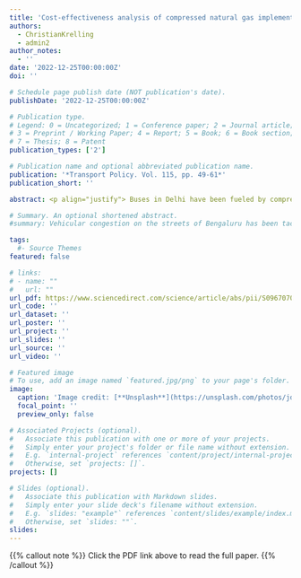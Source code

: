 ```yaml
---
title: 'Cost-effectiveness analysis of compressed natural gas implementation in the public bus transit fleet in Delhi, India'
authors:
  - ChristianKrelling
  - admin2
author_notes:
  - ''
date: '2022-12-25T00:00:00Z'
doi: ''

# Schedule page publish date (NOT publication's date).
publishDate: '2022-12-25T00:00:00Z'

# Publication type.
# Legend: 0 = Uncategorized; 1 = Conference paper; 2 = Journal article;
# 3 = Preprint / Working Paper; 4 = Report; 5 = Book; 6 = Book section;
# 7 = Thesis; 8 = Patent
publication_types: ['2']

# Publication name and optional abbreviated publication name.
publication: '*Transport Policy. Vol. 115, pp. 49-61*'
publication_short: ''

abstract: <p align="justify"> Buses in Delhi have been fueled by compressed natural gas (CNG) since 2000, at significant expense, to improve air quality. We evaluate the emissions impacts and cost-effectiveness of CNG buses relative to diesel, in the early 2000s, and more recently – given stricter vehicle emission standards – in Delhi, and the Indian context. We also analyze the hypothetical use of cleaner diesel buses, instead of CNG, in the early 2000s. We consider health critical and greenhouse gas emissions, and capital, operating and maintenance costs, over the service life of buses. A scenario analysis is conducted to assess bus fleet emissions due to the higher costs of CNG buses resulting in some trips being shifted to diesel buses, or other modes.  <br>  <br>CNG buses in the early 2000s significantly reduced particulate and greenhouse gas emissions, relative to the diesel buses they replaced, and also cleaner diesel buses complying with more stringent BS-III/IV standards. However, cleaner diesel buses would likely have produced emission reductions with similar or better cost-effectiveness ratios relative to CNG. The emission reductions due to low-floor BS-III/IV compliant CNG buses relative to their diesel counterparts, during 2010–2015, were lower, with worse or similar cost-effectiveness ratios, compared with CNG buses relative to diesel in the early 2000s. <br>  <br> The scenario analysis revealed that, under a budget constraint, it is preferable to remove diesel buses, and allow other motor vehicles to meet any shortfall in CNG bus supply, strictly from a particulate and nitrogen oxide emissions perspective. So, allowing only CNG buses to operate in Delhi was an effective policy choice in the early 2000s for mitigating local air pollution. <br>  <br> We finally explore the implications of our results for mitigating emissions from bus fleets in Delhi and other Indian cities going forward.</p>

# Summary. An optional shortened abstract.
#summary: Vehicular congestion on the streets of Bengaluru has been tackled, since the late 1990s at least, through a hybrid coalition of actors, technologies, norms, and discourses that have political consequences.

tags:
  #- Source Themes
featured: false

# links:
# - name: ""
#   url: ""
url_pdf: https://www.sciencedirect.com/science/article/abs/pii/S0967070X21002973
url_code: ''
url_dataset: ''
url_poster: ''
url_project: ''
url_slides: ''
url_source: ''
url_video: ''

# Featured image
# To use, add an image named `featured.jpg/png` to your page's folder.
image:
  caption: 'Image credit: [**Unsplash**](https://unsplash.com/photos/jdD8gXaTZsc)'
  focal_point: ''
  preview_only: false

# Associated Projects (optional).
#   Associate this publication with one or more of your projects.
#   Simply enter your project's folder or file name without extension.
#   E.g. `internal-project` references `content/project/internal-project/index.md`.
#   Otherwise, set `projects: []`.
projects: []

# Slides (optional).
#   Associate this publication with Markdown slides.
#   Simply enter your slide deck's filename without extension.
#   E.g. `slides: "example"` references `content/slides/example/index.md`.
#   Otherwise, set `slides: ""`.
slides:
---
```


{{% callout note %}}
Click the PDF link above to read the full paper.
{{% /callout %}}